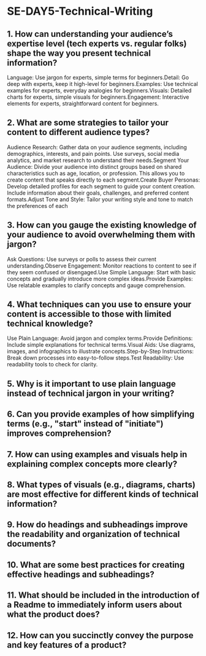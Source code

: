 # SE-DAY5-Technical-Writing
## 1. How can understanding your audience’s expertise level (tech experts vs. regular folks) shape the way you present technical information?
Language: Use jargon for experts, simple terms for beginners.Detail: Go deep with experts, keep it high-level for beginners.Examples: Use technical examples for experts, everyday analogies for beginners.Visuals: Detailed charts for experts, simple visuals for beginners.Engagement: Interactive elements for experts, straightforward content for beginners.
## 2. What are some strategies to tailor your content to different audience types?
Audience Research: Gather data on your audience segments, including demographics, interests, and pain points. Use surveys, social media analytics, and market research to understand their needs.Segment Your Audience: Divide your audience into distinct groups based on shared characteristics such as age, location, or profession. This allows you to create content that speaks directly to each segment.Create Buyer Personas: Develop detailed profiles for each segment to guide your content creation. Include information about their goals, challenges, and preferred content formats.Adjust Tone and Style: Tailor your writing style and tone to match the preferences of each
## 3. How can you gauge the existing knowledge of your audience to avoid overwhelming them with jargon?
Ask Questions: Use surveys or polls to assess their current understanding.Observe Engagement: Monitor reactions to content to see if they seem confused or disengaged.Use Simple Language: Start with basic concepts and gradually introduce more complex ideas.Provide Examples: Use relatable examples to clarify concepts and gauge comprehension.
## 4. What techniques can you use to ensure your content is accessible to those with limited technical knowledge?
Use Plain Language: Avoid jargon and complex terms.Provide Definitions: Include simple explanations for technical terms.Visual Aids: Use diagrams, images, and infographics to illustrate concepts.Step-by-Step Instructions: Break down processes into easy-to-follow steps.Test Readability: Use readability tools to check for clarity.
## 5. Why is it important to use plain language instead of technical jargon in your writing?
## 6. Can you provide examples of how simplifying terms (e.g., "start" instead of "initiate") improves comprehension?
## 7. How can using examples and visuals help in explaining complex concepts more clearly?
## 8. What types of visuals (e.g., diagrams, charts) are most effective for different kinds of technical information?
## 9. How do headings and subheadings improve the readability and organization of technical documents?
## 10. What are some best practices for creating effective headings and subheadings?
## 11. What should be included in the introduction of a Readme to immediately inform users about what the product does?
## 12. How can you succinctly convey the purpose and key features of a product?

